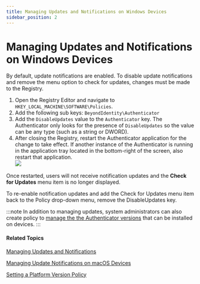 ```yaml
---
title: Managing Updates and Notifications on Windows Devices
sidebar_position: 2
---   
```


Managing Updates and Notifications on Windows Devices
=====================================================

By default, update notifications are enabled. To disable update notifications and remove the menu option to check for updates, changes must be made to the Registry.

1.  Open the Registry Editor and navigate to `HKEY_LOCAL_MACHINE\SOFTWARE\Policies`.
2.  Add the following sub keys: `BeyondIdentity\Authenticator`
3.  Add the `DisableUpdates` value to the `Authenticator` key. The Authenticator only looks for the presence of `DisableUpdates` so the value can be any type (such as a string or DWORD).  
4.  After closing the Registry, restart the Authenticator application for the change to take effect. If another instance of the Authenticator is running in the application tray located in the bottom-right of  the screen, also restart that application.  
    ![](/images/updates/disable_updates_windows.PNG)

Once restarted, users will not receive notification updates and the **Check for Updates** menu item is no longer displayed.

To re-enable notification updates and add the Check for Updates menu item back to the Policy drop-down menu, remove the DisableUpdates key.

:::note
In addition to managing updates, system administrators can also create policy to [manage the the Authenticator versions](/docs/secure-work/workforce-settings/policy/policy-writing/setting-a-platform-version-policy) that can be installed on devices.
:::

#### Related Topics

[Managing Updates and Notifications](/docs/secure-work/workforce-settings/updates/managing-updates-and-notifications)

[Managing Update Notifications on macOS Devices](/docs/secure-work/workforce-settings/updates/managing-update-notifications-on-macos-devices)

[Setting a Platform Version Policy](/docs/secure-work/workforce-settings/policy/policy-writing/setting-a-platform-version-policy)
